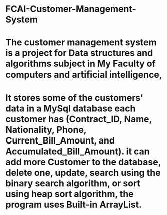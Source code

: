 # FCAI-Customer-Management-System

# The customer management system is a project for Data structures and algorithms subject in My Faculty of computers and artificial intelligence,
# It stores some of the customers' data in a MySql database each customer has (Contract_ID, Name, Nationality, Phone, Current_Bill_Amount, and Accumulated_Bill_Amount). it can add more Customer to the database, delete one, update, search using the binary search algorithm, or sort using heap sort algorithm, the program uses Built-in ArrayList.
